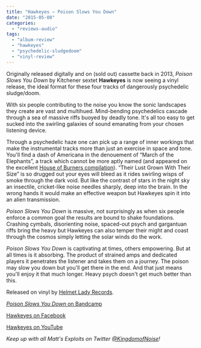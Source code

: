 ```yaml
---
title: "Hawkeyes – Poison Slows You Down"
date: "2015-05-08"
categories: 
  - "reviews-audio"
tags: 
  - "album-review"
  - "hawkeyes"
  - "psychedelic-sludgedoom"
  - "vinyl-review"
---
```


Originally released digitally and on (sold out) cassette back in 2013, _Poison Slows You Down_ by Kitchener sextet **Hawkeyes** is now seeing a vinyl release, the ideal format for these four tracks of dangerously psychedelic sludge/doom.

With six people contributing to the noise you know the sonic landscapes they create are vast and multihued. Mind-bending psychedelics cascade through a sea of massive riffs buoyed by deadly tone. It's all too easy to get sucked into the swirling galaxies of sound emanating from your chosen listening device.

Through a psychedelic haze one can pick up a range of inner workings that make the instrumental tracks more than just an exercise in space and tone. You'll find a dash of Americana in the denouement of “March of the Elephants”, a track which cannot be more aptly named (and appeared on the excellent [House of Burners compilation](https://shootingguns.bandcamp.com/album/house-of-burners-compilation)). “Their Lust Grown With Their Size” is so drugged out your eyes will bleed as it rides swirling wisps of smoke through the dark void. But like the contrast of stars in the night sky an insectile, cricket-like noise needles sharply, deep into the brain. In the wrong hands it would make an effective weapon but Hawkeyes spin it into an alien transmission.

_Poison Slows You Down_ is massive, not surprisingly as when six people enforce a common goal the results are bound to shake foundations. Crashing cymbals, disorienting noise, spaced-out psych and gargantuan riffs bring the heavy but Hawkeyes can also temper their might and coast through the cosmos simply letting the solar winds do the work.

_Poison Slows You Down_ is captivating at times, others empowering. But at all times is it absorbing. The product of strained amps and dedicated players it penetrates the listener and takes them on a journey. The poison may slow you down but you'll get there in the end. And that just means you'll enjoy it that much longer. Heavy psych doesn't get much better than this.

Released on vinyl by [Helmet Lady Records](http://helmetladyrecords.bigcartel.com/product/hawkeeyes-poison-slow-your-mind).

[_Poison Slows You Down_ on Bandcamp](https://hlrhawkeyes.bandcamp.com/releases)

[Hawkeyes on Facebook](https://www.facebook.com/HawkeyesDoom)

[Hawkeyes on YouTube](https://www.youtube.com/user/HawkeyesDoom)

_Keep up with all Matt's Exploits on Twitter [@KingdomofNoise](http://www.twitter.com/kingdomofnoise)!_
